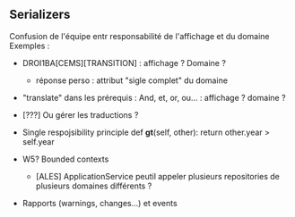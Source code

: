 ## Serializers 


Confusion de l'équipe entr responsabilité de l'affichage et du domaine
Exemples : 
- DROI1BA[CEMS][TRANSITION] : affichage ? Domaine ?
    - réponse perso : attribut "sigle complet" du domaine
- "translate" dans les prérequis : And, et, or, ou... : affichage ? domaine ?


- [???] Ou gérer les traductions ?

- Single respojsibility principle
def __gt__(self, other):
    return other.year > self.year


- W5? Bounded contexts
    - [ALES] ApplicationService peutil appeler plusieurs repositories de plusieurs domaines différents ?
    
- Rapports (warnings, changes...) et events
